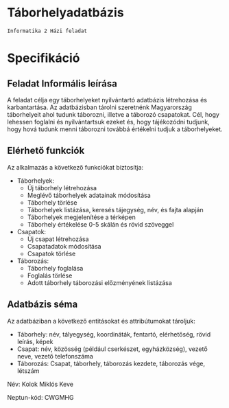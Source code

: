 # Táborhelyadatbázis
    
    Informatika 2 Házi feladat
    
# Specifikáció
## Feladat Informális leírása
  A feladat célja egy táborhelyeket nyílvántartó adatbázis létrehozása és karbantartása. Az adatbázisban tárolni szeretnénk Magyarország táborhelyeit ahol tudunk táborozni, illetve a táborozó csapatokat. Cél, hogy lehessen foglalni és nyílvántartsuk ezeket és, hogy tájékozódni tudjunk, hogy hová tudunk menni táborozni továbbá értékelni tudjuk a táborhelyeket.

## Elérhető funkciók
Az alkalmazás a következő funkciókat biztosítja:
* Táborhelyek:
  * Új táborhely létrehozása
  * Meglévő táborhelyek adatainak módosítása
  * Táborhely törlése
  * Táborhelyek listázása, keresés tájegység, név, és fajta alapján
  * Táborhelyek megjelenítése a térképen
  * Táborhely értékelése 0-5 skálán és rövid szöveggel
* Csapatok:
  * Új csapat létrehozása
  * Csapatadatok módosítása
  * Csapatok törlése
* Táborozás:
  * Táborhely foglalása
  * Foglalás törlése
  * Adott táborhely táborozási előzményének listázása
  
## Adatbázis séma
Az adatbáziban a következő entitásokat és attribútumokat tároljuk:
* Táborhely: név, tályegység, koordináták, fentartó, elérhetőség, rövid leírás, képek
* Csapat: név, közösség (például cserkészet, egyházközség), vezető neve, vezető telefonszáma
* Táborozás: Csapat, táborhely, táborozás kezdete, táborozás vége, létszám

Név: Kolok Miklós Keve

Neptun-kód: CWGMHG
